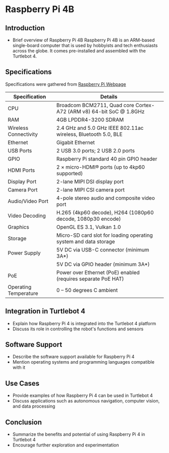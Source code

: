 # Raspberry Pi 4B

## Introduction
- Brief overview of Raspberry Pi 4B
Raspberry Pi 4B is an ARM-based single-board computer that is used by hobbyists and tech enthusiasts across the globe. It comes pre-installed and assembled with the Turtlebot 4.


## Specifications
Specifications were gathered from [Raspberry Pi Webpage](https://www.raspberrypi.com/products/raspberry-pi-4-model-b/specifications/)

| Specification                                         | Details                                                   |
|-------------------------------------------------------|-----------------------------------------------------------|
| CPU                                                   | Broadcom BCM2711, Quad core Cortex-A72 (ARM v8) 64-bit SoC @ 1.8GHz |
| RAM                                                   | 4GB LPDDR4-3200 SDRAM                                      |
| Wireless Connectivity                                 | 2.4 GHz and 5.0 GHz IEEE 802.11ac wireless, Bluetooth 5.0, BLE |
| Ethernet                                              | Gigabit Ethernet                                           |
| USB Ports                                             | 2 USB 3.0 ports; 2 USB 2.0 ports                           |
| GPIO                                                  | Raspberry Pi standard 40 pin GPIO header                   |
| HDMI Ports                                            | 2 × micro-HDMI® ports (up to 4kp60 supported)              |
| Display Port                                          | 2-lane MIPI DSI display port                               |
| Camera Port                                           | 2-lane MIPI CSI camera port                                |
| Audio/Video Port                                      | 4-pole stereo audio and composite video port               |
| Video Decoding                                        | H.265 (4kp60 decode), H264 (1080p60 decode, 1080p30 encode)|
| Graphics                                              | OpenGL ES 3.1, Vulkan 1.0                                  |
| Storage                                               | Micro-SD card slot for loading operating system and data storage |
| Power Supply                                          | 5V DC via USB-C connector (minimum 3A*)                    |
|                                                       | 5V DC via GPIO header (minimum 3A*)                        |
| PoE                                                   | Power over Ethernet (PoE) enabled (requires separate PoE HAT) |
| Operating Temperature                                 | 0 – 50 degrees C ambient                                   |


## Integration in Turtlebot 4
- Explain how Raspberry Pi 4 is integrated into the Turtlebot 4 platform
- Discuss its role in controlling the robot's functions and sensors

## Software Support
- Describe the software support available for Raspberry Pi 4
- Mention operating systems and programming languages compatible with it

## Use Cases
- Provide examples of how Raspberry Pi 4 can be used in Turtlebot 4
- Discuss applications such as autonomous navigation, computer vision, and data processing

## Conclusion
- Summarize the benefits and potential of using Raspberry Pi 4 in Turtlebot 4
- Encourage further exploration and experimentation


